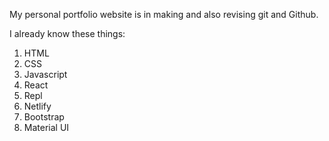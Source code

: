 My personal portfolio website is in making and also revising git and Github.

I already know these things:

1. HTML 
2. CSS
3. Javascript
4. React
5. Repl
6. Netlify
7. Bootstrap
8. Material UI